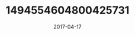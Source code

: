---
title: "1494554604800425731"
cover: "2017-04-17 09.20.14 1494554604800425731_46248401"
photo: "2017-04-17 09.20.14 1494554604800425731_46248401"
date: "2017-04-17"
type: "photo"
---